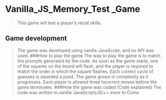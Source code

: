 # Vanilla_JS_Memory_Test _Game
>This game will test a player's recall skills. 
## Game development
> The game was developed using vanilla JavaScript, and no API was used.
###How to play the game
> The way to play the game is to match the prompts generated by the code. As soon as the game starts, one of the squares on the board will flash, and the player is required to match the order in which the square flashes. Each correct cycle of guesses is awarded a point. The game grows in complexity as it progresses. Each player is allowed three incorrect moves before the game terminates.
###How the game was coded (Code explained)
> The code was written in vanilla JavaScript(JS)++ _more to Come_
